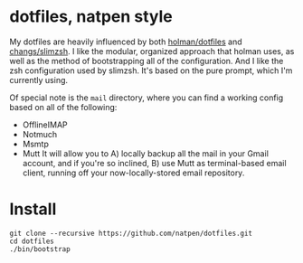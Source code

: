dotfiles, natpen style
=======

My dotfiles are heavily influenced by both [holman/dotfiles](https://github.com/holman/dotfiles) and [changs/slimzsh](https://github.com/changs/slimzsh). I like the modular, organized approach that holman uses, as well as the method of bootstrapping all of the configuration. And I like the zsh configuration used by slimzsh. It's based on the pure prompt, which I'm currently using.

Of special note is the `mail` directory, where you can find a working config based on all of the following:
* OfflineIMAP
* Notmuch
* Msmtp
* Mutt
It will allow you to A) locally backup all the mail in your Gmail account, and if you're so inclined, B) use Mutt as terminal-based email client, running off your now-locally-stored email repository.

# Install

```
git clone --recursive https://github.com/natpen/dotfiles.git
cd dotfiles
./bin/bootstrap
```